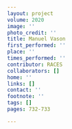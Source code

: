 ```yaml
---
layout: project
volume: 2020
image: ''
photo_credit: ''
title: Manuel Vason
first_performed: ''
place: ''
times_performed: ''
contributor: RACES
collaborators: []
home: ''
links: []
contact: ''
footnote: ''
tags: []
pages: 732-733

---
```




